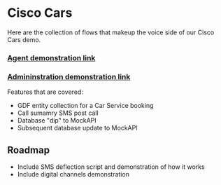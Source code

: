 # Cisco Cars

Here are the collection of flows that makeup the voice side of our Cisco Cars demo.

### [Agent demonstration link](https://app.vidcast.io/share/b030d8e0-90d1-49b6-8454-71a1a7790e53)

### [Admininstration demonstration link](https://app.vidcast.io/share/ca429eb8-d5c2-4d04-97c1-58dff6837613)

Features that are covered:
* GDF entity collection for a Car Service booking
* Call sumamry SMS post call
* Database "dip" to MockAPI
* Subsequent database update to MockAPI

## Roadmap
* Include SMS deflection script and demonstration of how it works
* Include digital channels demonstration
